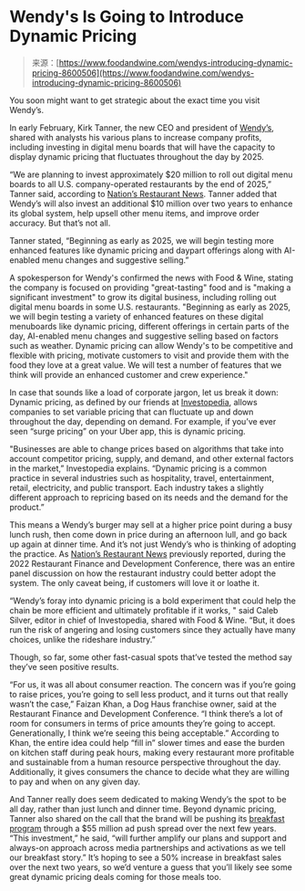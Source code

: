 <!--yml
category: 未分类
date: 2024-05-29 13:26:08
-->

# Wendy's Is Going to Introduce Dynamic Pricing

> 来源：[https://www.foodandwine.com/wendys-introducing-dynamic-pricing-8600506](https://www.foodandwine.com/wendys-introducing-dynamic-pricing-8600506)

You soon might want to get strategic about the exact time you visit Wendy’s. 

In early February, Kirk Tanner, the new CEO and president of [Wendy’s](https://www.foodandwine.com/chefs/im-a-chef-because-of-the-wendys-superbar), shared with analysts his various plans to increase company profits, including investing in digital menu boards that will have the capacity to display dynamic pricing that fluctuates throughout the day by 2025.  

“We are planning to invest approximately $20 million to roll out digital menu boards to all U.S. company-operated restaurants by the end of 2025,” Tanner said, according to [Nation’s Restaurant News](https://www.nrn.com/quick-service/wendy-s-expects-test-dynamic-pricing-and-daypart-offers-2025). Tanner added that Wendy’s will also invest an additional $10 million over two years to enhance its global system, help upsell other menu items, and improve order accuracy. But that’s not all. 

Tanner stated, “Beginning as early as 2025, we will begin testing more enhanced features like dynamic pricing and daypart offerings along with AI-enabled menu changes and suggestive selling.”

A spokesperson for Wendy's confirmed the news with Food & Wine, stating the company is focused on providing "great-tasting" food and is "making a significant investment" to grow its digital business, including rolling out digital menu boards in some U.S. restaurants. "Beginning as early as 2025, we will begin testing a variety of enhanced features on these digital menuboards like dynamic pricing, different offerings in certain parts of the day, AI-enabled menu changes and suggestive selling based on factors such as weather. Dynamic pricing can allow Wendy's to be competitive and flexible with pricing, motivate customers to visit and provide them with the food they love at a great value. We will test a number of features that we think will provide an enhanced customer and crew experience."

In case that sounds like a load of corporate jargon, let us break it down: Dynamic pricing, as defined by our friends at [Investopedia](https://www.investopedia.com/terms/p/peak-pricing.asp#:~:text=Under%20a%20dynamic%20pricing%20strategy,pricing%20strategy%20called%20dynamic%20pricing.), allows companies to set variable pricing that can fluctuate up and down throughout the day, depending on demand. For example, if you’ve ever seen “surge pricing” on your Uber app, this is dynamic pricing. 

"Businesses are able to change prices based on algorithms that take into account competitor pricing, supply, and demand, and other external factors in the market,” Investopedia explains. “Dynamic pricing is a common practice in several industries such as hospitality, travel, entertainment, retail, electricity, and public transport. Each industry takes a slightly different approach to repricing based on its needs and the demand for the product.” 

This means a Wendy’s burger may sell at a higher price point during a busy lunch rush, then come down in price during an afternoon lull, and go back up again at dinner time. And it’s not just Wendy’s who is thinking of adopting the practice. As [Nation’s Restaurant News](https://www.nrn.com/technology/why-restaurants-are-finally-adopting-dynamic-pricing-strategies) previously reported, during the 2022 Restaurant Finance and Development Conference, there was an entire panel discussion on how the restaurant industry could better adopt the system. The only caveat being, if customers will love it or loathe it. 

“Wendy’s foray into dynamic pricing is a bold experiment that could help the chain be more efficient and ultimately profitable if it works, " said Caleb Silver, editor in chief of Investopedia, shared with Food & Wine. “But, it does run the risk of angering and losing customers since they actually have many choices, unlike the rideshare industry.” 

Though, so far, some other fast-casual spots that’ve tested the method say they’ve seen positive results. 

“For us, it was all about consumer reaction. The concern was if you’re going to raise prices, you’re going to sell less product, and it turns out that really wasn’t the case,” Faizan Khan, a Dog Haus franchise owner, said at the Restaurant Finance and Development Conference. “I think there’s a lot of room for consumers in terms of price amounts they’re going to accept. Generationally, I think we’re seeing this being acceptable.” According to Khan, the entire idea could help “fill in” slower times and ease the burden on kitchen staff during peak hours, making every restaurant more profitable and sustainable from a human resource perspective throughout the day. Additionally, it gives consumers the chance to decide what they are willing to pay and when on any given day. 

And Tanner really does seem dedicated to making Wendy’s the spot to be all day, rather than just lunch and dinner time. Beyond dynamic pricing, Tanner also shared on the call that the brand will be pushing its [breakfast program](https://www.foodandwine.com/wendys-launches-new-english-muffin-sandwiches-7643043) through a $55 million ad push spread over the next few years. “This investment,” he said, “will further amplify our plans and support and always-on approach across media partnerships and activations as we tell our breakfast story.” It’s hoping to see a 50% increase in breakfast sales over the next two years, so we’d venture a guess that you’ll likely see some great dynamic pricing deals coming for those meals too.